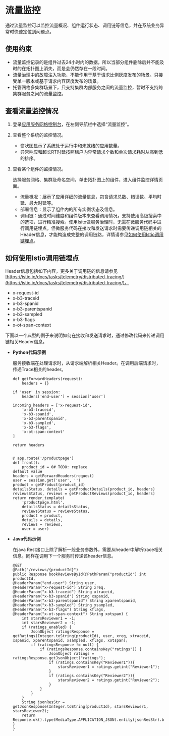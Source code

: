 # 流量监控<a name="asm_01_0012"></a>

通过流量监控可以监控流量概况、组件运行状态、调用链等信息，并在系统业务异常时快速定位到问题点。

## 使用约束<a name="section193842114813"></a>

-   流量监控记录的是组件过去24小时内的数据，所以当部分组件删除后并不能及时的在拓扑图上消失，而是会仍然存在一段时间。
-   流量治理中的故障注入功能，不能作用于基于请求比例灰度发布的场景。只接受单一版本或基于请求内容灰度发布的场景。
-   托管网格多集群场景下，只支持集群内部服务之间的流量监控，暂时不支持跨集群服务之间的流量监控。

## 查看流量监控情况<a name="section168749424569"></a>

1.  登录[应用服务网格控制台](https://console.huaweicloud.com/istio/?locale=zh-cn)，在左侧导航栏中选择“流量监控”。
2.  查看整个系统的监控情况。
    -   饼状图显示了系统处于运行中和未就绪的应用数量。
    -   异常响应和超长RT时延按照租户内异常请求个数和单次请求耗时从高到低的排序。

3.  查看某个组件的监控情况。

    选择服务网格、集群及命名空间，单击拓扑图上的组件，进入组件监控详情页面。

    -   流量概况：展示了应用详细的流量信息，包含请求总数、错误数、平均时延、最大时延等。
    -   部署信息：显示了组件内的所有实例状态及信息。
    -   调用链：通过时间维度和组件版本来查看调用情况，支持使用高级搜索中的选项，进行精准搜索。使用Isito做服务治理时，无需在微服务代码中进行调用链埋点。但微服务代码在接收和发送请求时需要传递调用链相关的Header信息，才能构造成完整的调用链路，详情请参见[如何使用Istio调用链埋点](#section437112311448)。


## 如何使用Istio调用链埋点<a name="section437112311448"></a>

Header信息包括如下内容，更多关于调用链的信息请参见[https://istio.io/docs/tasks/telemetry/distributed-tracing/](https://istio.io/docs/tasks/telemetry/distributed-tracing/)。

-   x-request-id
-   x-b3-traceid
-   x-b3-spanid
-   x-b3-parentspanid
-   x-b3-sampled
-   x-b3-flags
-   x-ot-span-context

下面以一个典型的例子来说明如何在接收和发送请求时，通过修改代码来传递调用链相关Header信息。

-   **Python代码示例**

    服务接收端在处理请求时，从请求端解析相关Header。在调用后端请求时，传递Trace相关的header。

    ```
    def getForwardHeaders(request):
        headers = {}
    
    if 'user' in session:
        headers['end-user'] = session['user']
    
    incoming_headers = ['x-request-id',
        'x-b3-traceid',
        'x-b3-spanid',
        'x-b3-parentspanid',
        'x-b3-sampled',
        'x-b3-flags',
        'x-ot-span-context'
    ]
    
    return headers
    
    
    @ app.route('/productpage')
    def front():
        product_id = 0# TODO: replace
    default value
    headers = getForwardHeaders(request)
    user = session.get('user', '')
    product = getProduct(product_id)
    detailsStatus, details = getProductDetails(product_id, headers)
    reviewsStatus, reviews = getProductReviews(product_id, headers)
    return render_template(
        'productpage.html',
        detailsStatus = detailsStatus,
        reviewsStatus = reviewsStatus,
        product = product,
        details = details,
        reviews = reviews,
        user = user)
    ```

-   **Java代码示例**

    在java Rest接口上除了解析一般业务参数外，需要从header中解析trace相关信息。同样在调用下一个服务时传递该header信息。

    ```
    @GET
    @Path("/reviews/{productId}")
    public Response bookReviewsById(@PathParam("productId") int productId,
    @HeaderParam("end-user") String user,
    @HeaderParam("x-request-id") String xreq,
    @HeaderParam("x-b3-traceid") String xtraceid,
    @HeaderParam("x-b3-spanid") String xspanid,
    @HeaderParam("x-b3-parentspanid") String xparentspanid,
    @HeaderParam("x-b3-sampled") String xsampled,
    @HeaderParam("x-b3-flags") String xflags,
    @HeaderParam("x-ot-span-context") String xotspan) {
    	int starsReviewer1 = -1;
    	int starsReviewer2 = -1;
    	if (ratings_enabled) {
    		JsonObject ratingsResponse = getRatings(Integer.toString(productId), user, xreq, xtraceid, xspanid, xparentspanid, xsampled, xflags, xotspan);
    		if (ratingsResponse != null) {
    			if (ratingsResponse.containsKey("ratings")) {
    				JsonObject ratings = ratingsResponse.getJsonObject("ratings");
    				if (ratings.containsKey("Reviewer1")){
    					starsReviewer1 = ratings.getint("Reviewer1");
    				}
    				if (ratings.containsKey("Reviewer2")){
    					starsReviewer2 = ratings.getint("Reviewer2");
    				}
    			}
    		}
    	}
    	String jsonResStr = getJsonResponse(Integer.toString(productId), starsReviewer1, starsReviewer2);
    	return Response.ok().type(MediaType.APPLICATION_JSON).entity(jsonResStr).build();
    }
    }
    ```


